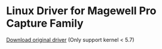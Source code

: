 # Linux Driver for Magewell Pro Capture Family

[Download original driver](https://www.magewell.com/downloads/pro-capture#/driver/linux-x86) (Only support kernel < 5.7)
